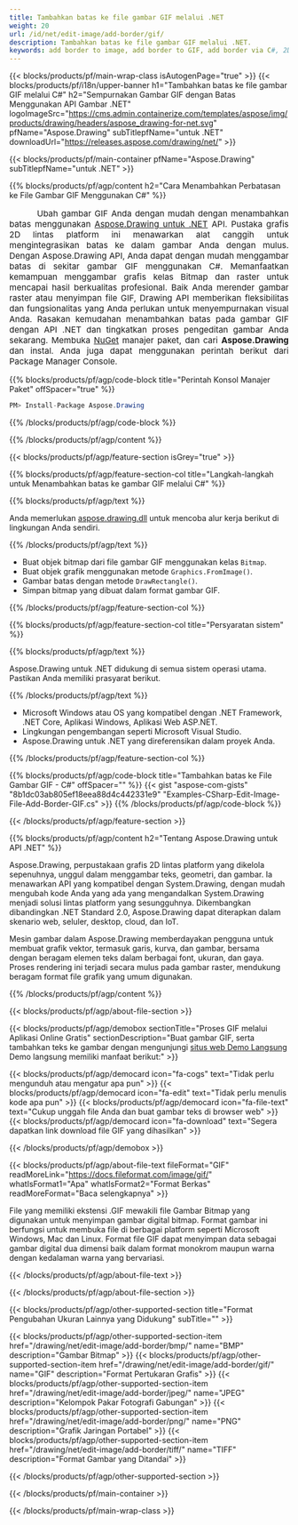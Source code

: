 ```yaml
---
title: Tambahkan batas ke file gambar GIF melalui .NET
weight: 20
url: /id/net/edit-image/add-border/gif/
description: Tambahkan batas ke file gambar GIF melalui .NET.
keywords: add border to image, add border to GIF, add border via C#, 2D graphics, drawing API, edit bitmap C#, Drawing untuk .NET, save bitmap, save GIF image, cross-platform 2D graphic library, Bitmap class, raster graphics drawing, draw border, rendering raster images, GIF image file
---
```


{{< blocks/products/pf/main-wrap-class isAutogenPage="true" >}}
{{< blocks/products/pf/i18n/upper-banner h1="Tambahkan batas ke file gambar GIF melalui C#" h2="Sempurnakan Gambar GIF dengan Batas Menggunakan API Gambar .NET" logoImageSrc="https://cms.admin.containerize.com/templates/aspose/img/products/drawing/headers/aspose_drawing-for-net.svg" pfName="Aspose.Drawing" subTitlepfName="untuk .NET" downloadUrl="https://releases.aspose.com/drawing/net/" >}}

{{< blocks/products/pf/main-container pfName="Aspose.Drawing" subTitlepfName="untuk .NET" >}}


{{% blocks/products/pf/agp/content h2="Cara Menambahkan Perbatasan ke File Gambar GIF Menggunakan C#" %}}

<p align="justify" style="text-indent:50px;font-size:15px;">
Ubah gambar GIF Anda dengan mudah dengan menambahkan batas menggunakan <a href="https://products.aspose.com/drawing/net">Aspose.Drawing untuk .NET</a> API. Pustaka grafis 2D lintas platform ini menawarkan alat canggih untuk mengintegrasikan batas ke dalam gambar Anda dengan mulus. Dengan Aspose.Drawing API, Anda dapat dengan mudah menggambar batas di sekitar gambar GIF menggunakan C#. Memanfaatkan kemampuan menggambar grafis kelas Bitmap dan raster untuk mencapai hasil berkualitas profesional. Baik Anda merender gambar raster atau menyimpan file GIF, Drawing API memberikan fleksibilitas dan fungsionalitas yang Anda perlukan untuk menyempurnakan visual Anda. Rasakan kemudahan menambahkan batas pada gambar GIF dengan API .NET dan tingkatkan proses pengeditan gambar Anda sekarang. Membuka <a href="https://www.nuget.org/packages/aspose.drawing">NuGet</a> manajer paket, dan cari <b>Aspose.Drawing</b> dan instal. Anda juga dapat menggunakan perintah berikut dari Package Manager Console.</p>

{{% blocks/products/pf/agp/code-block title="Perintah Konsol Manajer Paket" offSpacer="true" %}}
```cs
PM> Install-Package Aspose.Drawing
```
{{% /blocks/products/pf/agp/code-block %}}

{{% /blocks/products/pf/agp/content %}}


{{< blocks/products/pf/agp/feature-section isGrey="true" >}}

{{% blocks/products/pf/agp/feature-section-col title="Langkah-langkah untuk Menambahkan batas ke gambar GIF melalui C#" %}}

{{% blocks/products/pf/agp/text %}}

Anda memerlukan [aspose.drawing.dll](https://downloads.aspose.com/drawing/net) untuk mencoba alur kerja berikut di lingkungan Anda sendiri.

{{% /blocks/products/pf/agp/text %}}

+ Buat objek bitmap dari file gambar GIF menggunakan kelas `Bitmap`.
+ Buat objek grafik menggunakan metode `Graphics.FromImage()`.
+ Gambar batas dengan metode `DrawRectangle()`.
+ Simpan bitmap yang dibuat dalam format gambar GIF.

{{% /blocks/products/pf/agp/feature-section-col %}}

{{% blocks/products/pf/agp/feature-section-col title="Persyaratan sistem" %}}

{{% blocks/products/pf/agp/text %}}

Aspose.Drawing untuk .NET didukung di semua sistem operasi utama. Pastikan Anda memiliki prasyarat berikut.

{{% /blocks/products/pf/agp/text %}}

- Microsoft Windows atau OS yang kompatibel dengan .NET Framework, .NET Core, Aplikasi Windows, Aplikasi Web ASP.NET.
- Lingkungan pengembangan seperti Microsoft Visual Studio.
- Aspose.Drawing untuk .NET yang direferensikan dalam proyek Anda.

{{% /blocks/products/pf/agp/feature-section-col %}}

{{% blocks/products/pf/agp/code-block title="Tambahkan batas ke File Gambar GIF - C#" offSpacer="" %}}
{{< gist "aspose-com-gists" "8b1dc03ab805ef18eea88d4c442331e9" "Examples-CSharp-Edit-Image-File-Add-Border-GIF.cs" >}}
{{% /blocks/products/pf/agp/code-block %}}

{{< /blocks/products/pf/agp/feature-section >}}


<!-- aboutfile Starts -->

{{% blocks/products/pf/agp/content h2="Tentang Aspose.Drawing untuk API .NET" %}}

Aspose.Drawing, perpustakaan grafis 2D lintas platform yang dikelola sepenuhnya, unggul dalam menggambar teks, geometri, dan gambar. Ia menawarkan API yang kompatibel dengan System.Drawing, dengan mudah mengubah kode Anda yang ada yang mengandalkan System.Drawing menjadi solusi lintas platform yang sesungguhnya. Dikembangkan dibandingkan .NET Standard 2.0, Aspose.Drawing dapat diterapkan dalam skenario web, seluler, desktop, cloud, dan IoT.

Mesin gambar dalam Aspose.Drawing memberdayakan pengguna untuk membuat grafik vektor, termasuk garis, kurva, dan gambar, bersama dengan beragam elemen teks dalam berbagai font, ukuran, dan gaya. Proses rendering ini terjadi secara mulus pada gambar raster, mendukung beragam format file grafik yang umum digunakan.

{{% /blocks/products/pf/agp/content %}}


{{< blocks/products/pf/agp/about-file-section >}}

{{< blocks/products/pf/agp/demobox sectionTitle="Proses GIF melalui Aplikasi Online Gratis" sectionDescription="Buat gambar GIF, serta tambahkan teks ke gambar dengan mengunjungi [situs web Demo Langsung](https://products.aspose.app/drawing) Demo langsung memiliki manfaat berikut:" >}}

{{< blocks/products/pf/agp/democard icon="fa-cogs" text="Tidak perlu mengunduh atau mengatur apa pun" >}}
{{< blocks/products/pf/agp/democard icon="fa-edit" text="Tidak perlu menulis kode apa pun" >}}
{{< blocks/products/pf/agp/democard icon="fa-file-text" text="Cukup unggah file Anda dan buat gambar teks di browser web" >}}
{{< blocks/products/pf/agp/democard icon="fa-download" text="Segera dapatkan link download file GIF yang dihasilkan" >}}

{{< /blocks/products/pf/agp/demobox >}}

{{< blocks/products/pf/agp/about-file-text fileFormat="GIF" readMoreLink="https://docs.fileformat.com/image/gif/" whatIsFormat1="Apa" whatIsFormat2="Format Berkas" readMoreFormat="Baca selengkapnya" >}}

File yang memiliki ekstensi .GIF mewakili file Gambar Bitmap yang digunakan untuk menyimpan gambar digital bitmap. Format gambar ini berfungsi untuk membuka file di berbagai platform seperti Microsoft Windows, Mac dan Linux. Format file GIF dapat menyimpan data sebagai gambar digital dua dimensi baik dalam format monokrom maupun warna dengan kedalaman warna yang bervariasi.

{{< /blocks/products/pf/agp/about-file-text >}}

{{< /blocks/products/pf/agp/about-file-section >}}

<!-- aboutfile Ends -->


{{< blocks/products/pf/agp/other-supported-section title="Format Pengubahan Ukuran Lainnya yang Didukung" subTitle="" >}}

{{< blocks/products/pf/agp/other-supported-section-item href="/drawing/net/edit-image/add-border/bmp/" name="BMP" description="Gambar Bitmap" >}}
{{< blocks/products/pf/agp/other-supported-section-item href="/drawing/net/edit-image/add-border/gif/" name="GIF" description="Format Pertukaran Grafis" >}}
{{< blocks/products/pf/agp/other-supported-section-item href="/drawing/net/edit-image/add-border/jpeg/" name="JPEG" description="Kelompok Pakar Fotografi Gabungan" >}}
{{< blocks/products/pf/agp/other-supported-section-item href="/drawing/net/edit-image/add-border/png/" name="PNG" description="Grafik Jaringan Portabel" >}}
{{< blocks/products/pf/agp/other-supported-section-item href="/drawing/net/edit-image/add-border/tiff/" name="TIFF" description="Format Gambar yang Ditandai" >}}

{{< /blocks/products/pf/agp/other-supported-section >}}

{{< /blocks/products/pf/main-container >}}

{{< /blocks/products/pf/main-wrap-class >}}
